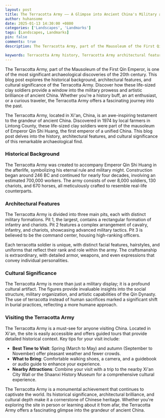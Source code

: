 ```yaml
---
layout: post
title: The Terracotta Army —— A Glimpse into Ancient China's Military and Artistic Mastery
author: huhansome
date: 2025-01-13 14:30:00 +0800
categories: ['Landscapes', 'Landmarks']
tags: [Landscapes, Landmarks]
pin: false
comments: true
description: The Terracotta Army, part of the Mausoleum of the First Qin Emperor, is one of the most significant archaeological discoveries of the 20th century. This blog post explores the historical background, architectural features, and cultural significance of the Terracotta Army. Discover how these life-sized clay soldiers provide a window into the military prowess and artistic brilliance of ancient China. Whether you're a history buff, an art enthusiast, or a curious traveler, the Terracotta Army offers a fascinating journey into the past.

keywords: Terracotta Army history, Terracotta Army architectural features, Cultural significance of the Terracotta Army, Visiting the Terracotta Army, Best time to visit the Terracotta Army, Terracotta Army tourist attractions, Terracotta Army UNESCO World Heritage site, Terracotta Army travel guide, Terracotta Army facts
---
```



The Terracotta Army, part of the Mausoleum of the First Qin Emperor, is one of the most significant archaeological discoveries of the 20th century. This blog post explores the historical background, architectural features, and cultural significance of the Terracotta Army. Discover how these life-sized clay soldiers provide a window into the military prowess and artistic brilliance of ancient China. Whether you're a history buff, an art enthusiast, or a curious traveler, the Terracotta Army offers a fascinating journey into the past.


The Terracotta Army, located in Xi'an, China, is an awe-inspiring testament to the grandeur of ancient China. Discovered in 1974 by local farmers in Lintong County, these life-sized clay soldiers were part of the mausoleum of Emperor Qin Shi Huang, the first emperor of a unified China. This blog post delves into the history, architectural features, and cultural significance of this remarkable archaeological find.

### Historical Background

The Terracotta Army was created to accompany Emperor Qin Shi Huang in the afterlife, symbolizing his eternal rule and military might. Construction began around 246 BC and continued for nearly four decades, involving an estimated 700,000 workers. The army consists of over 8,000 soldiers, 130 chariots, and 670 horses, all meticulously crafted to resemble real-life counterparts.

### Architectural Features

The Terracotta Army is divided into three main pits, each with distinct military formations. Pit 1, the largest, contains a rectangular formation of infantry and chariots. Pit 2 features a complex arrangement of cavalry, infantry, and chariots, showcasing advanced military tactics. Pit 3 is believed to be the command center, housing high-ranking officers.

Each terracotta soldier is unique, with distinct facial features, hairstyles, and uniforms that reflect their rank and role within the army. The craftsmanship is extraordinary, with detailed armor, weapons, and even expressions that convey individual personalities.

### Cultural Significance

The Terracotta Army is more than just a military display; it is a profound cultural artifact. The figures provide invaluable insights into the social structure, military organization, and artistic capabilities of the Qin Dynasty. The use of terracotta instead of human sacrifices marked a significant shift in burial practices, reflecting a more humane approach.

### Visiting the Terracotta Army

The Terracotta Army is a must-see for anyone visiting China. Located in Xi'an, the site is easily accessible and offers guided tours that provide detailed historical context. Key tips for your visit include:

- **Best Time to Visit**: Spring (March to May) and autumn (September to November) offer pleasant weather and fewer crowds.
- **What to Bring**: Comfortable walking shoes, a camera, and a guidebook or audio guide to enhance your experience.
- **Nearby Attractions**: Combine your visit with a trip to the nearby Xi'an City Wall or the Shaanxi History Museum for a comprehensive cultural experience.


The Terracotta Army is a monumental achievement that continues to captivate the world. Its historical significance, architectural brilliance, and cultural depth make it a cornerstone of Chinese heritage. Whether you're exploring the site in person or learning about it from afar, the Terracotta Army offers a fascinating glimpse into the grandeur of ancient China.